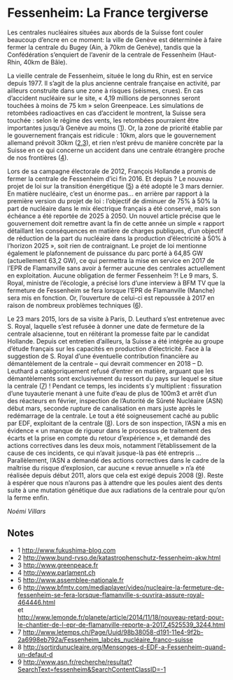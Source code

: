 # Fessenheim: La France tergiverse

Les centrales nucléaires situées aux abords de la Suisse font couler beaucoup d’encre en ce moment: la ville de Genève est déterminée à faire fermer la centrale du Bugey (Ain, à 70km de Genève), tandis que la Confédération s’enquiert de l’avenir de la centrale de Fessenheim (Haut-Rhin, 40km de Bâle).

<!-- teaser -->

La vieille centrale de Fessenheim, située le long du Rhin, est en service depuis 1977. Il s’agit de la plus ancienne centrale française en activité, par ailleurs construite dans une zone à risques (séismes, crues). En cas d’accident nucléaire sur le site, « 4,19 millions de personnes seront touchées à moins de 75 km » selon Greenpeace. Les simulations de retombées radioactives en cas d’accident le montrent, la Suisse sera touchée : selon le régime des vents, les retombées pourraient être importantes jusqu’à Genève au moins ([1](#1)). Or, la zone de priorité établie par le gouvernement français est ridicule : 10km, alors que le gouvernement allemand prévoit 30km ([2](#2),[3](#3)), et rien n’est prévu de manière concrète par la Suisse en ce qui concerne un accident dans une centrale étrangère proche de nos frontières ([4](#4)).

Lors de sa campagne électorale de 2012, François Hollande a promis de fermer la centrale de Fessenheim d’ici fin 2016. Et depuis ? Le nouveau projet de loi sur la transition énergétique ([5](#5)) a été adopté le 3 mars dernier. En matière nucléaire, c’est un énorme pas... en arrière par rapport à la première version du projet de loi : l’objectif de diminuer de 75% à 50% la part de nucléaire dans le mix électrique français a été conservé, mais son échéance a été reportée de 2025 à 2050. Un nouvel article précise que le gouvernement doit remettre avant la fin de cette année un simple « rapport détaillant les conséquences en matière de charges publiques, d’un objectif de réduction de la part du nucléaire dans la production d’électricité à 50% à l’horizon 2025 », soit rien de contraignant. Le projet de loi mentionne également le plafonnement de puissance du parc porté à 64,85 GW (actuellement 63,2 GW), ce qui permettra la mise en service en 2017 de l’EPR de Flamanville sans avoir à fermer aucune des centrales actuellement en exploitation.  Aucune obligation de fermer Fessenheim ?!  Le 9 mars, S. Royal, ministre de l’écologie, a précisé lors d’une interview à BFM TV que la fermeture de Fessenheim se fera lorsque l’EPR de Flamanville (Manche) sera mis en fonction. Or, l’ouverture de celui-ci est repoussée à 2017 en raison de nombreux problèmes techniques ([6](#6)).

Le 23 mars 2015, lors de sa visite à Paris, D. Leuthard s’est entretenue avec S. Royal, laquelle s’est refusée à donner une date de fermeture de la centrale alsacienne, tout en réitérant la promesse faite par le candidat Hollande. Depuis cet entretien d’ailleurs, la Suisse a été intégrée au groupe d’étude français sur les capacités en production d’électricité. Face à la suggestion de S.  Royal d’une éventuelle contribution financière au démantèlement de la centrale – qui devrait commencer en 2018 – D. Leuthard a catégoriquement refusé d’entrer en matière, arguant que les démantèlements sont exclusivement du ressort du pays sur lequel se situe la centrale ([7](#7)) !  Pendant ce temps, les incidents s’y multiplient : fissuration d’une tuyauterie menant à une fuite d’eau de plus de 100m3 et arrêt d’un des réacteurs en février, inspection de l’Autorité de Sûreté Nucléaire (ASN) début mars, seconde rupture de canalisation en mars juste après le redémarrage de la centrale.  Le tout a été soigneusement caché au public par EDF, exploitant de la centrale ([8](#8)). Lors de son inspection, l’ASN a mis en évidence « un manque de rigueur dans le processus de traitement des écarts et la prise en compte du retour d’expérience », et demandé des actions correctives dans les deux mois, notamment l’établissement de la cause de ces incidents, ce qui n’avait jusque-là pas été entrepris … Parallèlement, l’ASN a demandé des actions correctives dans le cadre de la maîtrise du risque d’explosion, car aucune « revue annuelle » n’a été réalisée depuis début 2011, alors que cela est exigé depuis 2008 ([9](#9)). Reste à espérer que nous n’aurons pas à attendre que les poules aient des dents suite à une mutation génétique due aux radiations de la centrale pour qu’on la ferme enfin.

_Noémi Villars_

## Notes

- <a name="1">1</a> <http://www.fukushima-blog.com>
- <a name="2">2</a> <http://www.bund-rvso.de/katastrophenschutz-fessenheim-akw.html>
- <a name="3">3</a> <http://www.greenpeace.fr>
- <a name="4">4</a> <http://www.parlament.ch>
- <a name="5">5</a> <http://www.assemblee-nationale.fr>
- <a name="6">6</a> <http://www.bfmtv.com/mediaplayer/video/nucleaire-la-fermeture-de-fessenheim-se-fera-lorsque-flamanville-s-ouvrira-assure-royal-464446.html>  
  et  
  <http://www.lemonde.fr/planete/article/2014/11/18/nouveau-retard-pour-le-chantier-de-l-epr-de-flamanville-reporte-a-2017_4525539_3244.html>
- <a name="7">7</a> <http://www.letemps.ch/Page/Uuid/98b38058-d191-11e4-9f2b-2a6998eb792a/Fessenheim_labcès_nucléaire_franco-suisse>
- <a name="8">8</a> <http://sortirdunucleaire.org/Mensonges-d-EDF-a-Fessenheim-quand-un-defaut-d>
- <a name="9">9</a> <http://www.asn.fr/recherche/resultat?SearchText=fessenheim&SearchContentClassID=-1>
